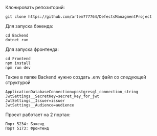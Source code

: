Клонировать репозиторий:
```
git clone https://github.com/artem777764/DefectsManagmentProject
```

Для запуска бэкенда:
```
cd Backend
dotnet run
```

Для запуска фронтенда:
```
cd Frontend
npm install
npm run dev
```

Также в папке Backend нужно создать .env файл со следующей структурой
```
ApplicationDatabaseConnection=postgresql_connection_string
JwtSettings__SecretKey=secret_key_for_jwt
JwtSettings__Issuer=issuer
JwtSettings__Audience=audience
```

Проект работает на 2 портах:
```
Порт 5234: Бэкенд
Порт 5173: Фронтенд
```
